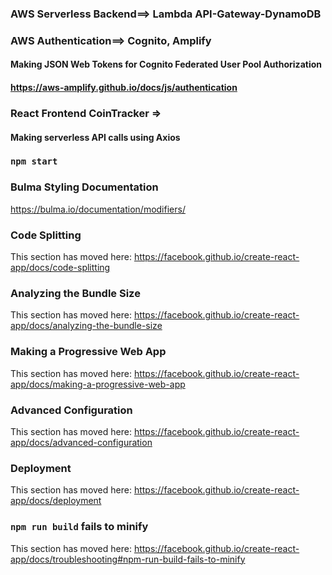 ### 
### AWS Serverless Backend==> Lambda API-Gateway-DynamoDB

### AWS Authentication==> Cognito, Amplify
####   Making JSON Web Tokens for Cognito Federated User Pool Authorization
####       https://aws-amplify.github.io/docs/js/authentication

### React Frontend CoinTracker => 
####   Making serverless API calls using Axios

### `npm start`

### Bulma Styling Documentation
https://bulma.io/documentation/modifiers/

### Code Splitting
This section has moved here: https://facebook.github.io/create-react-app/docs/code-splitting

### Analyzing the Bundle Size
This section has moved here: https://facebook.github.io/create-react-app/docs/analyzing-the-bundle-size

### Making a Progressive Web App
This section has moved here: https://facebook.github.io/create-react-app/docs/making-a-progressive-web-app

### Advanced Configuration
This section has moved here: https://facebook.github.io/create-react-app/docs/advanced-configuration

### Deployment
This section has moved here: https://facebook.github.io/create-react-app/docs/deployment

### `npm run build` fails to minify
This section has moved here: https://facebook.github.io/create-react-app/docs/troubleshooting#npm-run-build-fails-to-minify
